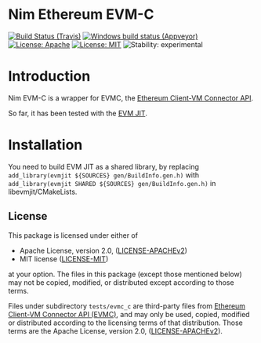 # Nim Ethereum EVM-C

[![Build Status (Travis)](https://img.shields.io/travis/status-im/nim-evmc/master.svg?label=Linux%20/%20macOS "Linux/macOS build status (Travis)")](https://travis-ci.org/status-im/nim-evmc)
[![Windows build status (Appveyor)](https://img.shields.io/appveyor/ci/nimbus/nim-evmc/master.svg?label=Windows "Windows build status (Appveyor)")](https://ci.appveyor.com/project/nimbus/nim-evmc)
[![License: Apache](https://img.shields.io/badge/License-Apache%202.0-blue.svg)](https://opensource.org/licenses/Apache-2.0)
[![License: MIT](https://img.shields.io/badge/License-MIT-blue.svg)](https://opensource.org/licenses/MIT)
![Stability: experimental](https://img.shields.io/badge/stability-experimental-orange.svg)

# Introduction

Nim EVM-C is a wrapper for EVMC, the [Ethereum Client-VM Connector API](https://github.com/ethereum/evmc).

So far, it has been tested with the [EVM JIT](https://github.com/ethereum/evmjit).

# Installation

You need to build EVM JIT as a shared library, by replacing ```add_library(evmjit ${SOURCES} gen/BuildInfo.gen.h)```
with `add_library(evmjit SHARED ${SOURCES} gen/BuildInfo.gen.h)` in libevmjit/CMakeLists.

## License

This package is licensed under either of

- Apache License, version 2.0, ([LICENSE-APACHEv2](LICENSE-APACHEv2))
- MIT license ([LICENSE-MIT](LICENSE-MIT))

at your option. The files in this package (except those mentioned below) may
not be copied, modified, or distributed except according to those terms.

Files under subdirectory `tests/evmc_c` are third-party files from [Ethereum
Client-VM Connector API (EVMC)](https://github.com/ethereum/evmc), and may only
be used, copied, modified or distributed according to the licensing terms of
that distribution.  Those terms are the Apache License, version 2.0,
([LICENSE-APACHEv2](LICENSE-APACHEv2)).

